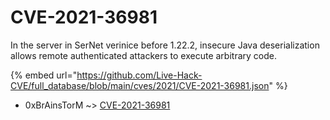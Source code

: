 # CVE-2021-36981

In the server in SerNet verinice before 1.22.2, insecure Java deserialization allows remote authenticated attackers to execute arbitrary code.

{% embed url="https://github.com/Live-Hack-CVE/full_database/blob/main/cves/2021/CVE-2021-36981.json" %}


* 0xBrAinsTorM ~> [CVE-2021-36981](https://www.alice-snow.ru/2021/database/cve-2021-36981/cve-2021-36981-0xbrainstorm)
